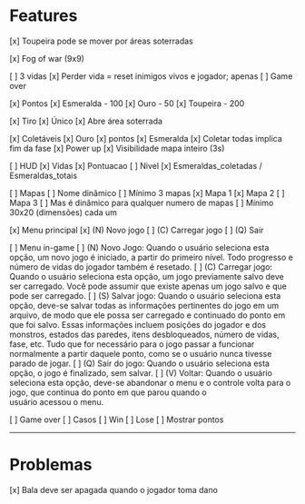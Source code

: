 # Features

[x] Toupeira pode se mover por áreas soterradas
	
[x] Fog of war (9x9)

[ ] 3 vidas
    [x] Perder vida = reset inimigos vivos e jogador; apenas
    [ ] Game over

[x] Pontos
    [x] Esmeralda - 100
    [x] Ouro - 50
    [x] Toupeira - 200

[x] Tiro
    [x] Único
    [x] Abre área soterrada

[x] Coletáveis
    [x] Ouro
        [x] pontos
    [x] Esmeralda
        [x] Coletar todas implica fim da fase
    [x] Power up
        [x] Visibilidade mapa inteiro (3s)
        
[ ] HUD
    [x] Vidas
    [x] Pontuacao
    [ ] Nivel
    [x] Esmeraldas_coletadas / Esmeraldas_totais
    
[ ] Mapas
    [ ] Nome dinâmico
    [ ] Mínimo 3 mapas
        [x] Mapa 1
        [x] Mapa 2
        [ ] Mapa 3
    [ ] Mas é dinâmico para qualquer numero de mapas
    [ ] Mínimo 30x20 (dimensões) cada um
    
[x] Menu principal
    [x] (N) Novo jogo
    [ ] (C) Carregar jogo
    [ ] (Q) Sair

[ ] Menu in-game
    [ ] (N) Novo Jogo: Quando o usuário seleciona esta opção, um novo jogo é iniciado, a partir do
primeiro nível. Todo progresso e número de vidas do jogador também é resetado.
    [ ] (C) Carregar jogo: Quando o usuário seleciona esta opção, um jogo previamente salvo deve ser
carregado. Você pode assumir que existe apenas um jogo salvo e que pode ser carregado.
    [ ] (S) Salvar jogo: Quando o usuário seleciona esta opção, deve-se salvar todas as informações
pertinentes do jogo em um arquivo, de modo que ele possa ser carregado e continuado do ponto
em que foi salvo. Essas informações incluem posições do jogador e dos monstros, estados das
paredes, itens desbloqueados, número de vidas, fase, etc. Tudo que for necessário para o jogo
passar a funcionar normalmente a partir daquele ponto, como se o usuário nunca tivesse parado de
jogar.
    [ ] (Q) Sair do jogo: Quando o usuário seleciona esta opção, o jogo é finalizado, sem salvar.
    [ ] (V) Voltar: Quando o usuário seleciona esta opção, deve-se abandonar o menu e o controle volta
para o jogo, que continua do ponto em que parou quando o usuário acessou o menu.

[ ] Game over
    [ ] Casos
        [ ] Win
        [ ] Lose
    [ ] Mostrar pontos

---

# Problemas

[x] Bala deve ser apagada quando o jogador toma dano
